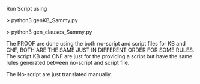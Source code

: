 
Run Script using 

\> python3 genKB_Sammy.py

\> python3 gen_clauses_Sammy.py

The PROOF are done using the both no-script and script files for KB and CNF, BOTH ARE THE SAME JUST IN DIFFERENT ORDER FOR SOME RULES.
The script KB and CNF are just for the providing a script but have the same rules generated between no-script and script file.

The No-script are just translated manually.


